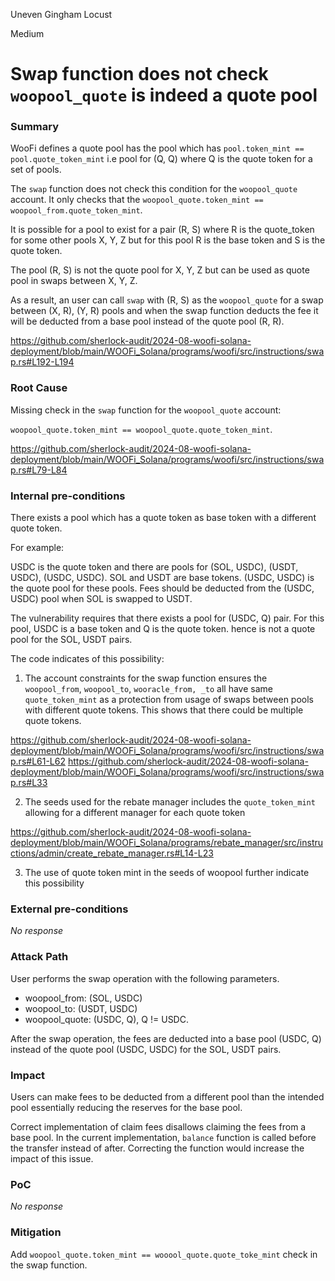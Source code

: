 Uneven Gingham Locust

Medium

# Swap function does not check `woopool_quote` is indeed a quote pool

### Summary

WooFi defines a quote pool has the pool which has `pool.token_mint == pool.quote_token_mint` i.e pool for (Q, Q) where Q is the quote token for a set of pools. 

The `swap` function does not check this condition for the `woopool_quote` account. It only checks that the `woopool_quote.token_mint == woopool_from.quote_token_mint`.

It is possible for a pool to exist for a pair (R, S) where R is the quote_token for some other pools X, Y, Z but for this pool R is the base token and S is the quote token.

The pool (R, S) is not the quote pool for X, Y, Z but can be used as quote pool in swaps between X, Y, Z. 

As a result, an user can call `swap` with (R, S) as the `woopool_quote` for a swap between (X, R), (Y, R) pools and when the swap function deducts the fee it will be deducted from a base pool instead of the quote pool (R, R).

https://github.com/sherlock-audit/2024-08-woofi-solana-deployment/blob/main/WOOFi_Solana/programs/woofi/src/instructions/swap.rs#L192-L194



### Root Cause

Missing check in the `swap` function for the `woopool_quote` account:

```woopool_quote.token_mint == woopool_quote.quote_token_mint```.

https://github.com/sherlock-audit/2024-08-woofi-solana-deployment/blob/main/WOOFi_Solana/programs/woofi/src/instructions/swap.rs#L79-L84

### Internal pre-conditions

There exists a pool which has a quote token as base token with a different quote token.

For example:

USDC is the quote token and there are pools for (SOL, USDC), (USDT, USDC), (USDC, USDC). SOL and USDT are base tokens. (USDC, USDC) is the quote pool for these pools. Fees should be deducted from the (USDC, USDC) pool when SOL is swapped to USDT.

The vulnerability requires that there exists a pool for (USDC, Q) pair. For this pool, USDC is a base token and Q is the quote token. hence is not a quote pool for the SOL, USDT pairs.


The code indicates of this possibility:

1. The account constraints for the swap function ensures the `woopool_from`, `woopool_to`, `wooracle_from, _to` all have same `quote_token_mint` as a protection from usage of swaps between pools with different quote tokens. This shows that there could be multiple quote tokens.

https://github.com/sherlock-audit/2024-08-woofi-solana-deployment/blob/main/WOOFi_Solana/programs/woofi/src/instructions/swap.rs#L61-L62
https://github.com/sherlock-audit/2024-08-woofi-solana-deployment/blob/main/WOOFi_Solana/programs/woofi/src/instructions/swap.rs#L33

2. The seeds used for the rebate manager includes the `quote_token_mint` allowing for a different manager for each quote token

https://github.com/sherlock-audit/2024-08-woofi-solana-deployment/blob/main/WOOFi_Solana/programs/rebate_manager/src/instructions/admin/create_rebate_manager.rs#L14-L23

3. The use of quote token mint in the seeds of woopool further indicate this possibility

### External pre-conditions

_No response_

### Attack Path

User performs the swap operation with the following parameters.
- woopool_from: (SOL, USDC)
- woopool_to: (USDT, USDC)
- woopool_quote: (USDC, Q), Q != USDC.

After the swap operation, the fees are deducted into a base pool (USDC, Q) instead of the quote pool (USDC, USDC) for the SOL, USDT pairs.

### Impact

Users can make fees to be deducted from a different pool than the intended pool essentially reducing the reserves for the base pool. 

Correct implementation of claim fees disallows claiming the fees from a base pool. In the current implementation, `balance` function is called before the transfer instead of after. Correcting the function would increase the impact of this issue.

### PoC

_No response_

### Mitigation

Add `woopool_quote.token_mint == wooool_quote.quote_toke_mint` check in the swap function.